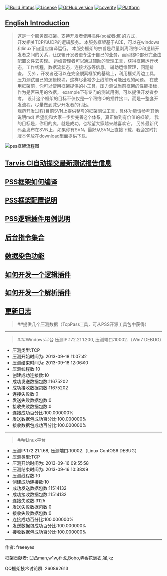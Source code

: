 [![Build Status](https://travis-ci.org/freeeyes/PSS.svg?branch=master)](https://travis-ci.org/freeeyes/PSS)
[![License](https://img.shields.io/badge/License-Apache%202.0-blue.svg)](https://opensource.org/licenses/Apache-2.0)
[![GitHub version](https://badge.fury.io/gh/freeeyes%2FPSS.svg)](https://badge.fury.io/gh/freeeyes%2FPSS)
[![coverity](https://scan.coverity.com/projects/14425/badge.svg)](https://scan.coverity.com/projects/freeeyes-pss)
[![Platform](https://img.shields.io/badge/platform-Linux,%20Windows-green.svg?style=flat)](https://github.com/freeeyes/PSS)
 
## [English Introduction](Readme_English.md)  
 
> 这是一个服务器框架。支持开发者使用插件(so或者dll)的方式，  
> 开发相关TCP和UDP的逻辑服务。 本服务框架基于ACE，可以在windows和linux下自适应编译运行。 
> 本服务框架的宗旨是尽量剥离网络IO和逻辑开发者之间的关系，让逻辑开发者更专注于自己的业务，而网络IO部分完全由配置文件去实现。 
> 运维管理者可以通过辅助的管理工具，获得框架运行状态，工作线程，数据流状态，连接状态等信息。 
> 辅助运维管理，问题排查。 
> 另外，开发者还可以在完全脱离框架的基础上，利用框架周边工具，压力测试自己的逻辑模块，这样尽量减少上线前所可能出现的问题。 
> 在使用框架前，你可以使用框架提供的小工具，压力测试当前框架的性能指标，作为是否采用的依据。 
> example下有专门的测试用例，可以提供开发者参考。 
> 设计这个框架的目标不仅仅是一个网络IO的插件接口，而是一整套开发流程，尽量做到减少开发者的付出。  
> 规范开发过程(目前SVN上提供整套的框架测试工具，具体功能请参考其他说明md) 
> 希望能和大家一步步完善这个体系，真正做到有价值的框架。 我的目标是，你用的爽，就是成功。也希望大家越来越喜欢它。 
> 另外最新代码会发布在SVN上，如果你有SVN，最好从SVN上直接下载，我会定时打版本包放在download里面提供下载。

![pss框架流程图]()

## [Tarvis CI自动提交最新测试报告信息](./testresult/result.md)
## [PSS框架如何编译](./md/China/Install.md) 
## [PSS框架配置说明](./md/China/Configure.md)
## [PSS逻辑插件用例说明](./md/China/examples.md)
## [后台指令集合](./md/China/PSSFrameCommand.md) 
## [数据染色功能](./md/China/Dyeing.md)
## [如何开发一个逻辑插件](./md/China/LogicPlugin.md) 
## [如何开发一个解析插件](./md/China/PacketParsePlugin.md) 
## [更新日志](./md/China/Changelog.md)

>##提供几个压测数据（TcpPass工具，可从PSS开源工具包中获得） 

* * *  
> ###Windows平台
压测IP:172.21.1.200, 压测端口:10002.（Win7 DEBUG）
* 压测类型:TCP
* 压测开始时间为: 2013-09-18 11:07:42
* 压测结束时间为: 2013-09-18 12:06:00
* 压测线程数:10
* 创建成功连接数:10
* 成功发送数据包数:11675202
* 成功接收数据包数:11675202
* 连接失败数:0
* 发送失败数据包数:0
* 接收失败数据包数:0
* 连接成功百分比:100.000000%
* 发送数据包成功百分比:100.000000%
* 接收数据包成功百分比:100.000000%

* * * 
> ###Linux平台
* 压测IP:172.21.1.68, 压测端口:10002.（Linux ContOS6 DEBUG）
* 压测类型:TCP
* 压测开始时间为: 2013-09-16 09:55:58
* 压测结束时间为: 2013-09-16 10:38:09
* 压测线程数:10
* 创建成功连接数:10
* 成功发送数据包数:11514132
* 成功接收数据包数:11514132
* 连接失败数:3125
* 发送失败数据包数:0
* 接收失败数据包数:0
* 连接成功百分比:100.000000%
* 发送数据包成功百分比:100.000000%
* 接收数据包成功百分比:100.000000%

* * *

作者:
freeeyes

框架贡献者:
凹凸man,w1w,乔戈,Bobo,弄香花满衣,崔,kz

QQ框架技术讨论群: 260862613

